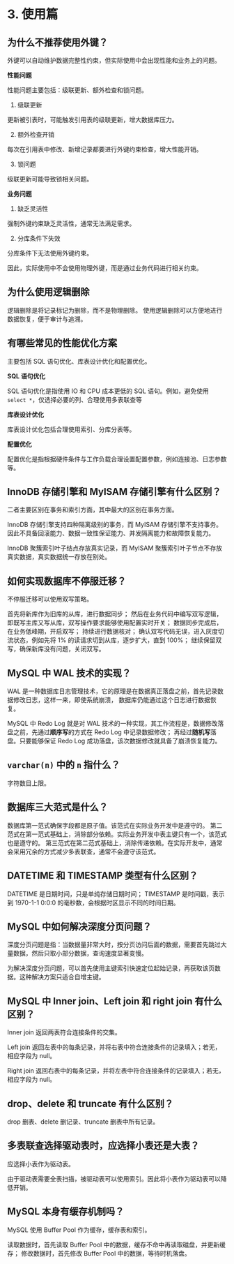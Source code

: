 # 3. 使用篇
## 为什么不推荐使用外键？
外键可以自动维护数据完整性约束，但实际使用中会出现性能和业务上的问题。

**性能问题**

性能问题主要包括：级联更新、额外检查和锁问题。

1. 级联更新

更新被引表时，可能触发引用表的级联更新，增大数据库压力。

2. 额外检查开销

每次在引用表中修改、新增记录都要进行外键约束检查，增大性能开销。

3. 锁问题

级联更新可能导致锁相关问题。

**业务问题**

1. 缺乏灵活性

强制外键约束缺乏灵活性，通常无法满足需求。

2. 分库条件下失效

分库条件下无法使用外键约束。

因此，实际使用中不会使用物理外键，而是通过业务代码进行相关约束。

## 为什么使用逻辑删除
逻辑删除是将记录标记为删除，而不是物理删除。
使用逻辑删除可以方便地进行数据恢复，便于审计与追溯。

## 有哪些常见的性能优化方案
主要包括 SQL 语句优化、库表设计优化和配置优化。

**SQL 语句优化**

SQL 语句优化是指使用 IO 和 CPU 成本更低的 SQL 语句。例如，避免使用 `select *`，仅选择必要的列、合理使用多表联查等

**库表设计优化**

库表设计优化包括合理使用索引、分库分表等。

**配置优化**

配置优化是指根据硬件条件与工作负载合理设置配置参数，例如连接池、日志参数等。

## InnoDB 存储引擎和 MyISAM 存储引擎有什么区别？
二者主要区别在事务和索引方面，其中最大的区别在事务方面。

InnoDB 存储引擎支持四种隔离级别的事务，而 MyISAM 存储引擎不支持事务。
因此不具备回滚能力、数据一致性保证能力、并发隔离能力和故障恢复能力。

InnoDB 聚簇索引叶子结点存放真实记录，而 MyISAM 聚簇索引叶子节点不存放真实数据，真实数据统一存放在别处。

## 如何实现数据库不停服迁移？
不停服迁移可以使用双写策略。

首先将新库作为旧库的从库，进行数据同步；
然后在业务代码中编写双写逻辑，即既写主库又写从库，双写操作要求能够使用配置实时开关；
数据同步完成后，在业务低峰期，开启双写；
持续进行数据核对；
确认双写代码无误，进入灰度切流状态，例如先将 1% 的读请求切到从库，逐步扩大，直到 100%；
继续保留双写，确保新库没有问题，关闭双写。

## MySQL 中 WAL 技术的实现？
WAL 是一种数据库日志管理技术，它的原理是在数据真正落盘之前，首先记录数据修改日志，这样一来，即使系统崩溃，
数据库仍能通过这个日志进行数据恢复。

MySQL 中 Redo Log 就是对 WAL 技术的一种实现，其工作流程是，数据修改落盘之前，先通过**顺序写**的方式在 Redo Log 中记录数据修改；
再经过**随机写**落盘。只要能够保证 Redo Log 成功落盘，该次数据修改就具备了崩溃恢复能力。

## `varchar(n)` 中的 `n` 指什么？
字符数目上限。

## 数据库三大范式是什么？
数据库第一范式确保字段都是原子值。该范式在实际业务开发中是遵守的。
第二范式在第一范式基础上，消除部分依赖。实际业务开发中表主键只有一个，该范式也是遵守的。
第三范式在第二范式基础上，消除传递依赖。在实际开发中，通常会采用冗余的方式减少多表联查，通常不会遵守该范式。

## DATETIME 和 TIMESTAMP 类型有什么区别？
DATETIME 是日期时间，只是单纯存储日期时间；
TIMESTAMP 是时间戳，表示到 1970-1-1 0:0:0 的毫秒数，会根据时区显示不同的时间日期。

## MySQL 中如何解决深度分页问题？
深度分页问题是指：当数据量非常大时，按分页访问后面的数据，需要首先跳过大量数据，然后只取小部分数据，查询速度显著变慢。

为解决深度分页问题，可以首先使用主键索引快速定位起始记录，再获取该页数据。这种解决方案只适合自增主键。

## MySQL 中 Inner join、Left join 和 right join 有什么区别？
Inner join 返回两表符合连接条件的交集。

Left join 返回左表中的每条记录，并将右表中符合连接条件的记录填入；若无，相应字段为 null。

Right join 返回右表中的每条记录，并将左表中符合连接条件的记录填入；若无，相应字段为 null。

## drop、delete 和 truncate 有什么区别？
drop 删表、delete 删记录、truncate 删表中所有记录。

## 多表联查选择驱动表时，应选择小表还是大表？
应选择小表作为驱动表。

由于驱动表需要全表扫描，被驱动表可以使用索引。因此将小表作为驱动表可以降低开销。

## MySQL 本身有缓存机制吗？
MySQL 使用 Buffer Pool 作为缓存，缓存表和索引。

读取数据时，首先读取 Buffer Pool 中的数据，缓存不命中再读取磁盘，并更新缓存；
修改数据时，首先修改 Buffer Pool 中的数据，等待时机落盘。


